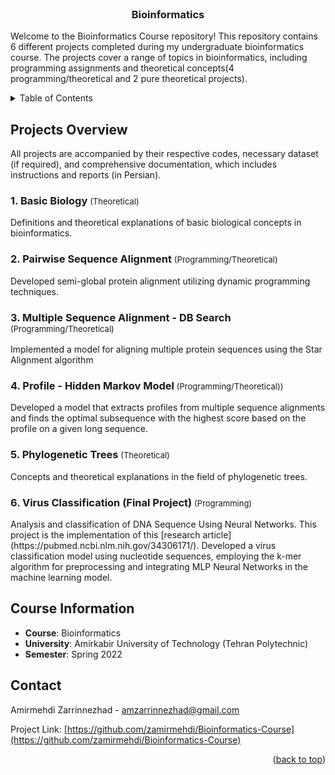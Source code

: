 <!-- PROJECT INFO -->
<br/>
<div align="center">
  <h3 align="center">Bioinformatics</h3>
  
  <p align="left">
    Welcome to the Bioinformatics Course repository! This repository contains 6 different projects completed during my undergraduate bioinformatics course. The projects cover a range of topics in bioinformatics, including programming assignments and theoretical concepts(4 programming/theoretical and 2 pure theoretical projects).
    <br/>
  </p>
  
</div>


<!-- TABLE OF CONTENTS -->
<details>
  <summary>Table of Contents</summary>
  <ol>
    <li>
      <a href="#about-the-project">Projects Overview</a>
      <ul>
        <li><a href="#1. Basic Biology">1. Basic Biology</a></li>
        <li><a href="#2. Pairwise Sequence Alignment">2. Pairwise Sequence Alignment</a></li>
        <li><a href="#3. Multiple Sequence Alignment - DB Search">3. Multiple Sequence Alignment - DB Search</a></li>
        <li><a href="#4. Profile - Hidden Markov Model">4. Profile - Hidden Markov Model </a></li>
        <li><a href="#5. Phylogenetic Trees">5. Phylogenetic Trees</a></li>
        <li><a href="6. Virus Classification (Final Project)">6. Virus Classification (Final Project)</a></li>
      </ul>
    </li>
    <li> <a href="Course Information">Course Information</a>
    <li> <a href="Contact">Contact</a>
    <!--
      <a href="#getting-started">Getting Started</a>
      <ul>
        <li><a href="#installation">Installation</a></li>
      </ul>
    </li>
    <li><a href="#usage">Usage</a></li>
<!--     <li><a href="#roadmap">Roadmap</a></li>
    <li><a href="#contributing">Contributing</a></li>
    <li><a href="#license">License</a></li>
    <li><a href="#contact">Contact</a></li>
<!--     <li><a href="#acknowledgments">Acknowledgments</a></li> -->
  </ol>
</details>



<!-- ABOUT THE PROJECT -->

## Projects Overview
All projects are accompanied by their respective codes, necessary dataset (if required), and comprehensive documentation, which includes instructions and reports (in Persian).

<h3> 1. Basic Biology <span style="font-size: small; font-weight: normal;">(Theoretical)</span> </h3>

Definitions and theoretical explanations of basic biological concepts in bioinformatics.

<h3> 2. Pairwise Sequence Alignment <span style="font-size: small; font-weight: normal;">(Programming/Theoretical)</span> </h3>
Developed semi-global protein alignment utilizing dynamic programming techniques.


<h3> 3. Multiple Sequence Alignment - DB Search <span style="font-size: small; font-weight: normal;">(Programming/Theoretical)</span> </h3>
Implemented a model for aligning multiple protein sequences using the Star
Alignment algorithm

<h3> 4. Profile - Hidden Markov Model <span style="font-size: small; font-weight: normal;">(Programming/Theoretical))</span> </h3>
Developed a model that extracts profiles from multiple sequence alignments and finds the optimal subsequence with the highest score based on the profile on a given long sequence.


<h3> 5. Phylogenetic Trees <span style="font-size: small; font-weight: normal;">(Theoretical)</span> </h3>
Concepts and theoretical explanations in the field of phylogenetic trees.

<h3> 6. Virus Classification (Final Project) <span style="font-size: small; font-weight: normal;">(Programming)</span> </h3>
Analysis and classification of DNA Sequence Using Neural Networks. This project is the implementation of this [research article](https://pubmed.ncbi.nlm.nih.gov/34306171/). 
Developed a virus classification model using nucleotide sequences, employing the k-mer algorithm for preprocessing and integrating MLP Neural Networks in the machine learning model.


## Course Information
- **Course**: Bioinformatics 
- **University**: Amirkabir University of Technology (Tehran Polytechnic)
- **Semester**: Spring 2022




<!-- CONTACT -->

## Contact

Amirmehdi Zarrinnezhad - amzarrinnezhad@gmail.com

Project Link: [https://github.com/zamirmehdi/Bioinformatics-Course](https://github.com/zamirmehdi/Bioinformatics-Course)
<p align="right">(<a href="#top">back to top</a>)</p>
